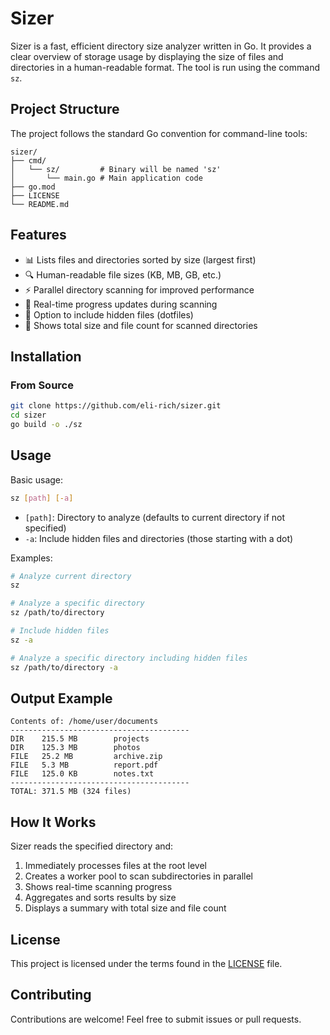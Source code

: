 # Sizer

Sizer is a fast, efficient directory size analyzer written in Go. It provides a clear overview of storage usage by displaying the size of files and directories in a human-readable format. The tool is run using the command `sz`.

## Project Structure

The project follows the standard Go convention for command-line tools:

```
sizer/
├── cmd/
│   └── sz/         # Binary will be named 'sz'
│       └── main.go # Main application code
├── go.mod
├── LICENSE
└── README.md
```

## Features

- 📊 Lists files and directories sorted by size (largest first)
- 🔍 Human-readable file sizes (KB, MB, GB, etc.)
- ⚡ Parallel directory scanning for improved performance
- 🔄 Real-time progress updates during scanning
- 📁 Option to include hidden files (dotfiles)
- 📝 Shows total size and file count for scanned directories

## Installation

### From Source

```bash
git clone https://github.com/eli-rich/sizer.git
cd sizer
go build -o ./sz
```

## Usage

Basic usage:

```bash
sz [path] [-a]
```

- `[path]`: Directory to analyze (defaults to current directory if not specified)
- `-a`: Include hidden files and directories (those starting with a dot)

Examples:

```bash
# Analyze current directory
sz

# Analyze a specific directory
sz /path/to/directory

# Include hidden files
sz -a

# Analyze a specific directory including hidden files
sz /path/to/directory -a
```

## Output Example

```
Contents of: /home/user/documents
----------------------------------------
DIR    215.5 MB        projects
DIR    125.3 MB        photos
FILE   25.2 MB         archive.zip
FILE   5.3 MB          report.pdf
FILE   125.0 KB        notes.txt
----------------------------------------
TOTAL: 371.5 MB (324 files)
```

## How It Works

Sizer reads the specified directory and:

1. Immediately processes files at the root level
2. Creates a worker pool to scan subdirectories in parallel
3. Shows real-time scanning progress
4. Aggregates and sorts results by size
5. Displays a summary with total size and file count

## License

This project is licensed under the terms found in the [LICENSE](LICENSE) file.

## Contributing

Contributions are welcome! Feel free to submit issues or pull requests.
